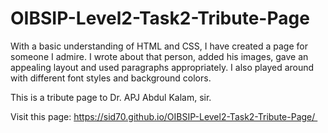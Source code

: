 # OIBSIP-Level2-Task2-Tribute-Page 

With a basic understanding of HTML and CSS, I have created a page for someone I admire. I wrote about that person, added his images, gave an appealing layout and used paragraphs appropriately. I also played around with different font styles and background colors. 

This is a tribute page to Dr. APJ Abdul Kalam, sir.

Visit this page: https://sid70.github.io/OIBSIP-Level2-Task2-Tribute-Page/ 
